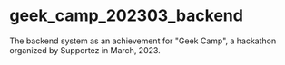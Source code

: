 # geek_camp_202303_backend
The backend system as an achievement for "Geek Camp", a hackathon organized by Supportez in March, 2023. 
